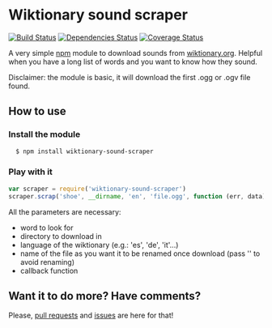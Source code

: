 # Wiktionary sound scraper
[![Build Status](https://travis-ci.org/piffre/wiktionary-sound-scraper.svg?branch=master)](https://travis-ci.org/piffre/wiktionary-sound-scraper)
[![Dependencies Status](https://david-dm.org/piffre/wiktionary-sound-scraper.svg)](https://david-dm.org/piffre/wiktionary-sound-scraper)
[![Coverage Status](https://coveralls.io/repos/piffre/wiktionary-sound-scraper/badge.svg?branch=master&service=github)](https://coveralls.io/github/piffre/wiktionary-sound-scraper?branch=master)

A very simple [npm](https://www.npmjs.com) module to download sounds from [wiktionary.org](https://wiktionary.org). Helpful when you have a long list of words and you want to know how they sound.

Disclaimer: the module is basic, it will download the first .ogg or .ogv file found.

## How to use

### Install the module
```bash
  $ npm install wiktionary-sound-scraper
```
### Play with it
```js
var scraper = require('wiktionary-sound-scraper')
scraper.scrap('shoe', __dirname, 'en', 'file.ogg', function (err, data){})
```
All the parameters are necessary:
* word to look for
* directory to download in
* language of the wiktionary (e.g.: 'es', 'de', 'it'...)
* name of the file as you want it to be renamed once download (pass '' to avoid renaming)
* callback function

## Want it to do more? Have comments?
Please, [pull requests](https://github.com/piffre/wiktionary-sound-scraper/pulls) and [issues](https://github.com/piffre/wiktionary-sound-scraper/issues/new) are here for that!
